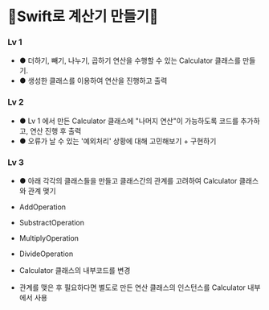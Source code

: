 # **🍎Swift로 계산기 만들기🍏**

### Lv 1
- ● 더하기, 빼기, 나누기, 곱하기 연산을 수행할 수 있는 Calculator 클래스를 만들기. 
- ● 생성한 클래스를 이용하여 연산을 진행하고 출력

### Lv 2
- ● Lv 1 에서 만든 Calculator 클래스에 "나머지 연산"이 가능하도록 코드를 추가하고, 연산 진행 후 출력
- ● 오류가 날 수 있는 '예외처리' 상황에 대해 고민해보기 + 구현하기

### Lv 3
- ● 아래 각각의 클래스들을 만들고 클래스간의 관계를 고려하여 Calculator 클래스와 관계 맺기
 - AddOperation
 - SubstractOperation
 - MultiplyOperation
 - DivideOperation

- Calculator 클래스의 내부코드를 변경
 - 관계를 맺은 후 필요하다면 별도로 만든 연산 클래스의 인스턴스를 Calculator 내부에서 사용
 
